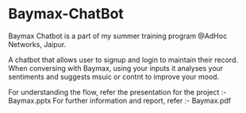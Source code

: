 # Baymax-ChatBot
Baymax Chatbot is a part of my summer training program @AdHoc Networks, Jaipur.

A chatbot that allows user to signup and login to maintain their record.
When conversing with Baymax, using your inputs it analyses your sentiments and suggests msuic or contnt to improve your mood.

For understanding the flow, refer the presentation for the project :- Baymax.pptx
For further information and report, refer :- Baymax.pdf
